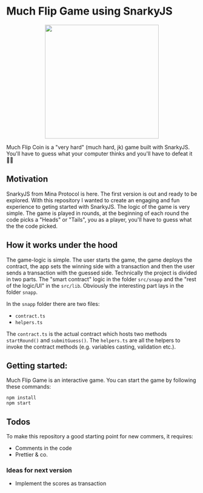 # Much Flip Game using SnarkyJS

<p align="center"> 
<img height="300" src="https://i.ibb.co/NC249nx/muchflipbanner2.png">
</p>
Much Flip Coin is a "very hard" (much hard, jk) game built with SnarkyJS. You'll have to guess what your computer thinks and you'll have to defeat it 🧙‍♀️

## Motivation
SnarkyJS from Mina Protocol is here. The first version is out and ready to be explored. With this repository I wanted to create an engaging and fun experience to geting started with SnarkyJS. The logic of the game is very simple. The game is played in rounds, at the beginning of each round the code picks a "Heads" or "Tails", you as a player, you'll have to guess what the the code picked.

## How it works under the hood

The game-logic is simple. The user starts the game, the game deploys the contract, the app sets the winning side with a transaction and then the user sends a transaction with the guessed side. 
Technically the project is divided in two parts. The "smart contract" logic in the folder `src/snapp` and the "rest of the logic/UI" in the `src/lib`. Obviously the interesting part lays in the folder `snapp`.

In the `snapp` folder there are two files:
- `contract.ts`
- `helpers.ts`

The `contract.ts` is the actual contract which hosts two methods `startRound()` and `submitGuess()`.
The `helpers.ts` are all the helpers to invoke the contract methods (e.g. variables casting, validation etc.).

## Getting started:
Much Flip Game is an interactive game. You can start the game by following these commands:
```
npm install
npm start
```

## Todos

To make this repository a good starting point for new commers, it requires:
- Comments in the code
- Prettier & co.

### Ideas for next version
- Implement the scores as transaction
